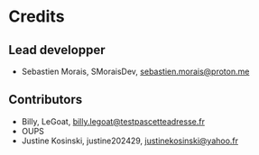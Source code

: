 # Credits

## Lead developper

- Sebastien Morais, SMoraisDev, sebastien.morais@proton.me

## Contributors

- Billy, LeGoat, billy.legoat@testpascetteadresse.fr
- OUPS
- Justine Kosinski, justine202429, justinekosinski@yahoo.fr
